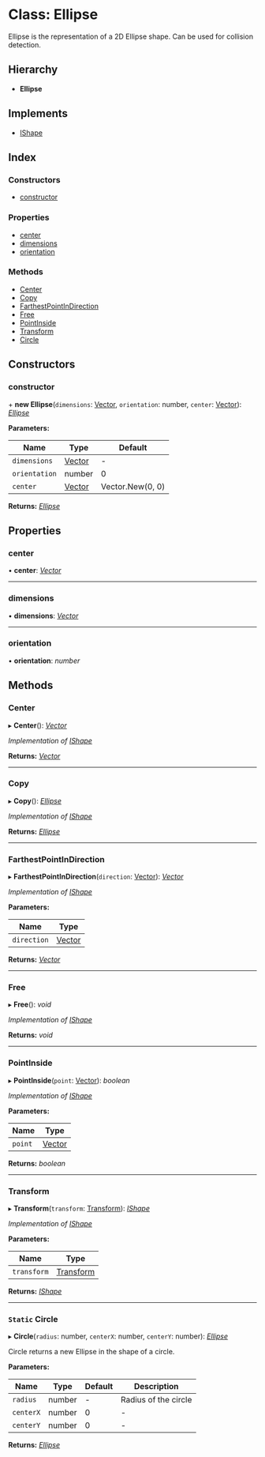 
# Class: Ellipse

Ellipse is the representation of a 2D Ellipse shape. Can be used for collision detection.

## Hierarchy

* **Ellipse**

## Implements

* [IShape](../interfaces/ishape.md)

## Index

### Constructors

* [constructor](ellipse.md#constructor)

### Properties

* [center](ellipse.md#center)
* [dimensions](ellipse.md#dimensions)
* [orientation](ellipse.md#orientation)

### Methods

* [Center](ellipse.md#center)
* [Copy](ellipse.md#copy)
* [FarthestPointInDirection](ellipse.md#farthestpointindirection)
* [Free](ellipse.md#free)
* [PointInside](ellipse.md#pointinside)
* [Transform](ellipse.md#transform)
* [Circle](ellipse.md#static-circle)

## Constructors

###  constructor

\+ **new Ellipse**(`dimensions`: [Vector](vector.md), `orientation`: number, `center`: [Vector](vector.md)): *[Ellipse](ellipse.md)*

**Parameters:**

Name | Type | Default |
------ | ------ | ------ |
`dimensions` | [Vector](vector.md) | - |
`orientation` | number | 0 |
`center` | [Vector](vector.md) | Vector.New(0, 0) |

**Returns:** *[Ellipse](ellipse.md)*

## Properties

###  center

• **center**: *[Vector](vector.md)*

___

###  dimensions

• **dimensions**: *[Vector](vector.md)*

___

###  orientation

• **orientation**: *number*

## Methods

###  Center

▸ **Center**(): *[Vector](vector.md)*

*Implementation of [IShape](../interfaces/ishape.md)*

**Returns:** *[Vector](vector.md)*

___

###  Copy

▸ **Copy**(): *[Ellipse](ellipse.md)*

*Implementation of [IShape](../interfaces/ishape.md)*

**Returns:** *[Ellipse](ellipse.md)*

___

###  FarthestPointInDirection

▸ **FarthestPointInDirection**(`direction`: [Vector](vector.md)): *[Vector](vector.md)*

*Implementation of [IShape](../interfaces/ishape.md)*

**Parameters:**

Name | Type |
------ | ------ |
`direction` | [Vector](vector.md) |

**Returns:** *[Vector](vector.md)*

___

###  Free

▸ **Free**(): *void*

*Implementation of [IShape](../interfaces/ishape.md)*

**Returns:** *void*

___

###  PointInside

▸ **PointInside**(`point`: [Vector](vector.md)): *boolean*

*Implementation of [IShape](../interfaces/ishape.md)*

**Parameters:**

Name | Type |
------ | ------ |
`point` | [Vector](vector.md) |

**Returns:** *boolean*

___

###  Transform

▸ **Transform**(`transform`: [Transform](transform.md)): *[IShape](../interfaces/ishape.md)*

*Implementation of [IShape](../interfaces/ishape.md)*

**Parameters:**

Name | Type |
------ | ------ |
`transform` | [Transform](transform.md) |

**Returns:** *[IShape](../interfaces/ishape.md)*

___

### `Static` Circle

▸ **Circle**(`radius`: number, `centerX`: number, `centerY`: number): *[Ellipse](ellipse.md)*

Circle returns a new Ellipse in the shape of a circle.

**Parameters:**

Name | Type | Default | Description |
------ | ------ | ------ | ------ |
`radius` | number | - | Radius of the circle |
`centerX` | number | 0 | - |
`centerY` | number | 0 | - |

**Returns:** *[Ellipse](ellipse.md)*
